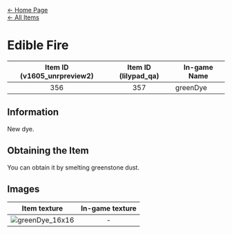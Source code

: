 [← Home Page](../README.md)  
[← All Items](./README.md)

# Edible Fire
| Item ID (v1605_unrpreview2) | Item ID (lilypad_qa) | In-game Name |
| :-------------------------: | :------------------: | ------------ |
| 356 | 357 | greenDye |

## Information 
New dye.

## Obtaining the Item
You can obtain it by smelting greenstone dust.

## Images
| Item texture | In-game texture |
| :----------: | :-----------: |
| ![greenDye_16x16](https://raw.githubusercontent.com/Vladg24YT/alphaver/patch-2/items/textures/green_dye.png) | - |
